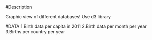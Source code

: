 #Description

Graphic view of different databases!
Use d3 library

#DATA
1.Birth data per capita in 2011
2.Birth data per month per year
3.Births per country per year

